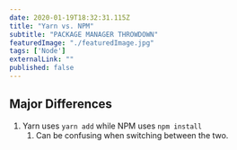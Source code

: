 ```yaml
---
date: 2020-01-19T18:32:31.115Z
title: "Yarn vs. NPM" 
subtitle: "PACKAGE MANAGER THROWDOWN"
featuredImage: "./featuredImage.jpg"
tags: ['Node']
externalLink: ""
published: false
---
```




## Major Differences

1. Yarn uses `yarn add` while NPM uses `npm install`
   1. Can be confusing when switching between the two.